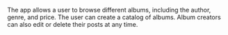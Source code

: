The app allows a user to browse different albums, including the author, genre, and price. The user can
                create a catalog of albums. Album creators can also edit or delete their posts at any time.
